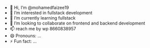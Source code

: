 - 👋 Hi, I’m @mohamedfaizee19
- 👀 I’m interested in fullstack development
- 🌱 I’m currently learning fullstack
- 💞️ I’m looking to collaborate on frontend and backend development
- 📫 reach me by wp 8660838957
- 😄 Pronouns: ...
- ⚡ Fun fact: ...

<!---
mohamedfaizee19/mohamedfaizee19 is a ✨ special ✨ repository because its `README.md` (this file) appears on your GitHub profile.
You can click the Preview link to take a look at your changes.
--->
